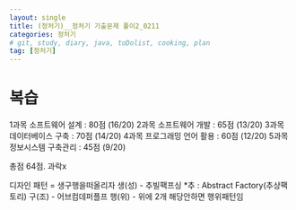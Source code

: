```yaml
---
layout: single
title: (정처기)__정처기 기출문제 풀이2_0211
categories: 정처기
# git, study, diary, java, toDolist, cooking, plan
tag: [정처기] 
---
```


# 복습

1과목 소프트웨어 설계 : 80점 (16/20)
2과목 소프트웨어 개발 : 65점 (13/20)
3과목 데이터베이스 구축 : 70점 (14/20)
4과목 프로그래밍 언어 활용 : 60점 (12/20)
5과목 정보시스템 구축관리 : 45점 (9/20)

총점 64점. 과락x



디자인 패턴 = 생구행을떠올리자
생(성) - 추빌팩프싱      *추 : Abstract Factory(추상팩토리)
구(조) - 어브컴데퍼플프
행(위) - 위에 2개 해당안하면 행위패턴임